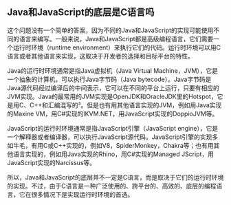## Java和JavaScript的底层是C语言吗

这个问题没有一个简单的答案，因为不同的Java和JavaScript的实现可能使用不同的语言来编写。一般来说，Java和JavaScript都是高级编程语言，它们需要一个运行时环境（runtime environment）来执行它们的代码。运行时环境可以用C语言或者其他语言来实现，这取决于开发者的选择和目标平台的特性。

Java的运行时环境通常是指Java虚拟机（Java Virtual Machine，JVM），它是一个抽象的计算机，可以执行Java字节码（Java bytecode）。Java字节码是Java源代码经过编译后的中间表示，它可以在不同的平台上运行，只要有相应的JVM实现。Java的最常用的JVM实现是OpenJDK和OracleJDK里的Hotspot，它是用C、C++和汇编混写的³。但是也有用其他语言实现的JVM，例如用Java实现的Maxine VM，用C#实现的IKVM.NET，用JavaScript实现的DoppioJVM等。

JavaScript的运行时环境通常是指JavaScript引擎（JavaScript engine），它是一个解释器或者编译器，可以执行JavaScript源代码。JavaScript引擎的实现多如牛毛，有用C或C++实现的，例如V8，SpiderMonkey，Chakra等；也有用其他语言实现的，例如用Java实现的Rhino，用C#实现的Managed JScript，用JavaScript实现的Narcissus等。

所以，Java和JavaScript的底层并不一定是C语言，而是取决于它们的运行时环境的实现。不过，由于C语言是一种广泛使用的、跨平台的、高效的、底层的编程语言，它在很多情况下是实现运行时环境的首选。
